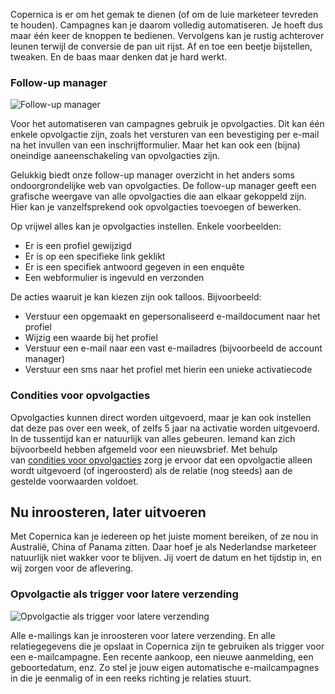 Copernica is er om het gemak te dienen (of om de luie marketeer tevreden
te houden). Campagnes kan je daarom volledig automatiseren. Je hoeft dus
maar één keer de knoppen te bedienen. Vervolgens kan je rustig
achterover leunen terwijl de conversie de pan uit rijst. Af en toe een
beetje bijstellen, tweaken. En de baas maar denken dat je hard werkt.

### Follow-up manager

![Follow-up
manager](https://pic.vicinity.nl/127/0/113946/nl-opvolgacties.png)

Voor het automatiseren van campagnes gebruik je opvolgacties. Dit kan
één enkele opvolgactie zijn, zoals het versturen van een bevestiging per
e-mail na het invullen van een inschrijfformulier. Maar het kan ook een
(bijna) oneindige aaneenschakeling van opvolgacties zijn.

Gelukkig biedt onze follow-up manager overzicht in het anders soms
ondoorgrondelijke web van opvolgacties. De follow-up manager geeft een
grafische weergave van alle opvolgacties die aan elkaar gekoppeld zijn.
Hier kan je vanzelfsprekend ook opvolgacties toevoegen of bewerken. 

Op vrijwel alles kan je opvolgacties instellen. Enkele voorbeelden:

-   Er is een profiel gewijzigd
-   Er is op een specifieke link geklikt
-   Er is een specifiek antwoord gegeven in een enquête
-   Een webformulier is ingevuld en verzonden

De acties waaruit je kan kiezen zijn ook talloos. Bijvoorbeeld:

-   Verstuur een opgemaakt en gepersonaliseerd e-maildocument naar het
    profiel
-   Wijzig een waarde bij het profiel
-   Verstuur een e-mail naar een vast e-mailadres (bijvoorbeeld de
    account manager)
-   Verstuur een sms naar het profiel met hierin een unieke
    activatiecode

### Condities voor opvolgacties

Opvolgacties kunnen direct worden uitgevoerd, maar je kan ook instellen
dat deze pas over een week, of zelfs 5 jaar na activatie worden
uitgevoerd. In de tussentijd kan er natuurlijk van alles gebeuren.
Iemand kan zich bijvoorbeeld hebben afgemeld voor een nieuwsbrief. Met
behulp van [condities voor
opvolgacties](https://www.copernica.com/nl/ondersteuning/helpdocumentatie/condities-voor-opvolgacties-beperk-het-activeren-of-uitvoeren-van-een-opvolgactie) zorg
je ervoor dat een opvolgactie alleen wordt uitgevoerd (of ingeroosterd)
als de relatie (nog steeds) aan de gestelde voorwaarden voldoet.

Nu inroosteren, later uitvoeren
-------------------------------

Met Copernica kan je iedereen op het juiste moment bereiken, of ze nou
in Australië, China of Panama zitten. Daar hoef je als Nederlandse
marketeer natuurlijk niet wakker voor te blijven. Jij voert de datum en
het tijdstip in, en wij zorgen voor de aflevering.

### Opvolgactie als trigger voor latere verzending

![Opvolgactie als trigger voor latere
verzending](https://pic.vicinity.nl/127/0/113947/nl-automatisch.png)

Alle e-mailings kan je inroosteren voor latere verzending. En alle
relatiegegevens die je opslaat in Copernica zijn te gebruiken als
trigger voor een e-mailcampagne. Een recente aankoop, een nieuwe
aanmelding, een geboortedatum, enz. Zo stel je jouw eigen automatische
e-mailcampagnes in die je eenmalig of in een reeks richting je relaties
stuurt.
